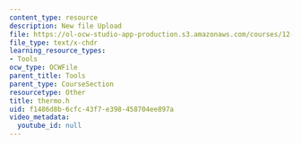 ```yaml
---
content_type: resource
description: New file Upload
file: https://ol-ocw-studio-app-production.s3.amazonaws.com/courses/12-811-tropical-meteorology-spring-2011/f1486d8b6cfc43f7e398458704ee897a_thermo.h
file_type: text/x-chdr
learning_resource_types:
- Tools
ocw_type: OCWFile
parent_title: Tools
parent_type: CourseSection
resourcetype: Other
title: thermo.h
uid: f1486d8b-6cfc-43f7-e398-458704ee897a
video_metadata:
  youtube_id: null
---
```

